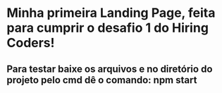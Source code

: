 # Minha primeira Landing Page, feita para cumprir o desafio 1 do Hiring Coders!

## Para testar baixe os arquivos e no diretório do projeto pelo cmd dê o comando: npm start
